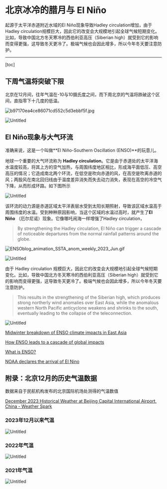 # 北京冰冷的腊月与 El Niño

起源于太平洋赤道附近水域的El Niño现象导致Hadley circulation增加，由于Hadley circulation规模巨大，因此它的改变会大规模地引起全球气候短期变化。比如，导致中国北方冬天寒冷的西伯利亚高压（Siberian high）就受到它的影响而变得更强，这导致冬天更冷了。极端气候也会因此增多，所以今年冬天要注意防护。

---
[toc]

## 下周气温将突破下限

北京在12月间，往年气温在-10与10摄氏度之间，而下周北京的气温将跌破这个区间，直指零下十几度的低温。

![b97170ea4ce86071cd552c5d3ebbf5f.jpg](%E5%8C%97%E4%BA%AC%E5%86%B0%E5%86%B7%E7%9A%84%E8%85%8A%E6%9C%88%E4%B8%8E%20El%20Nin%CC%83o%204701c323a63041ed9deb22c5f220b0ea/b97170ea4ce86071cd552c5d3ebbf5f.jpg)

![Untitled](%E5%8C%97%E4%BA%AC%E5%86%B0%E5%86%B7%E7%9A%84%E8%85%8A%E6%9C%88%E4%B8%8E%20El%20Nin%CC%83o%204701c323a63041ed9deb22c5f220b0ea/Untitled.png)

## **El Niño**现象与大气环流

准确来说，这是一个叫做**El Niño-Southern Oscillation (ENSO)**的玩意儿。

地球一个重要的大气环流称为 **Hadley circulation**。它是由于赤道处的太平洋海水温度较高，将其上方的空气加热，与周围纬度地区相比，形成海平面低压、高空高压的情况；它造成南北两个环流，在低空是吹向赤道的风，在高空是吹离赤道的风；两股风在南北回归线由于温度差异消失而失去动力消失，表现在高空的冷空气下降，从而形成环路。如下图所示

![Untitled](%E5%8C%97%E4%BA%AC%E5%86%B0%E5%86%B7%E7%9A%84%E8%85%8A%E6%9C%88%E4%B8%8E%20El%20Nin%CC%83o%204701c323a63041ed9deb22c5f220b0ea/Untitled%201.png)

该环流的动力源是赤道区域太平洋表层水受到太阳长期照射，导致该区域水温高于周围纬度的水温。受到种种原因影响，当这个区域的水温过高时，就产生了**El Niño** （厄尔尼诺）现象。它像哪吒闹海一样增强了Hadley circulation，

> By strengthening the Hadley circulation, El Niño can trigger a cascade of noticeable departures from the normal rainfall patterns around the globe.
> 

![ENSOblog_animation_SSTA_anom_weekly_2023_Jun.gif](%E5%8C%97%E4%BA%AC%E5%86%B0%E5%86%B7%E7%9A%84%E8%85%8A%E6%9C%88%E4%B8%8E%20El%20Nin%CC%83o%204701c323a63041ed9deb22c5f220b0ea/ENSOblog_animation_SSTA_anom_weekly_2023_Jun.gif)

![Untitled](%E5%8C%97%E4%BA%AC%E5%86%B0%E5%86%B7%E7%9A%84%E8%85%8A%E6%9C%88%E4%B8%8E%20El%20Nin%CC%83o%204701c323a63041ed9deb22c5f220b0ea/Untitled%202.png)

由于 Hadley circulation 规模巨大，因此它的改变会大规模地引起全球气候短期变化。比如，导致中国北方冬天寒冷的西伯利亚高压（Siberian high）就受到它的影响而变得更强，这导致冬天更冷了。极端气候也会因此增多，所以今年冬天要注意防护。

> This results in the strengthening of the Siberian high, which produces strong northerly wind anomalies over East Asia, while the anomalous western North Pacific anticyclone weakens and shrinks to the south, eventually leading to the collapse of the teleconnection.
> 

![Untitled](%E5%8C%97%E4%BA%AC%E5%86%B0%E5%86%B7%E7%9A%84%E8%85%8A%E6%9C%88%E4%B8%8E%20El%20Nin%CC%83o%204701c323a63041ed9deb22c5f220b0ea/Untitled%203.png)

[Midwinter breakdown of ENSO climate impacts in East Asia](https://www.nature.com/articles/s41612-023-00474-4)

[How ENSO leads to a cascade of global impacts](https://www.climate.gov/news-features/blogs/enso/how-enso-leads-cascade-global-impacts)

[What is ENSO?](https://www.weather.gov/mhx/ensowhat)

[NOAA declares the arrival of El Nino](https://www.weather.gov/news/230706-ElNino)

## 附录：北京12月的历史气温数据

数据来自于民航机构发布的北京国际机场处测得的气温数值

[December 2023 Historical Weather at Beijing Capital International Airport, China - Weather Spark](https://weatherspark.com/h/m/149205/2023/12/Historical-Weather-in-December-2023-at-Beijing-Capital-International-Airport-China#Figures-Temperature)

### 2023年12月以来气温

![Untitled](%E5%8C%97%E4%BA%AC%E5%86%B0%E5%86%B7%E7%9A%84%E8%85%8A%E6%9C%88%E4%B8%8E%20El%20Nin%CC%83o%204701c323a63041ed9deb22c5f220b0ea/Untitled%204.png)

### 2022年气温

![Untitled](%E5%8C%97%E4%BA%AC%E5%86%B0%E5%86%B7%E7%9A%84%E8%85%8A%E6%9C%88%E4%B8%8E%20El%20Nin%CC%83o%204701c323a63041ed9deb22c5f220b0ea/Untitled%205.png)

### 2021年气温

![Untitled](%E5%8C%97%E4%BA%AC%E5%86%B0%E5%86%B7%E7%9A%84%E8%85%8A%E6%9C%88%E4%B8%8E%20El%20Nin%CC%83o%204701c323a63041ed9deb22c5f220b0ea/Untitled%206.png)